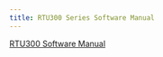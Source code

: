 ```yaml
---
title: RTU300 Series Software Manual
---
```


[RTU300 Software Manual](https://mikrodev.com/en/docs/RTU/software_manual/MIKRODEV_SM_RTU_PM_EN.pdf)